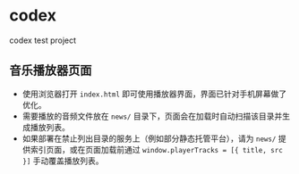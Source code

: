 # codex
codex test project

## 音乐播放器页面

- 使用浏览器打开 `index.html` 即可使用播放器界面，界面已针对手机屏幕做了优化。
- 需要播放的音频文件放在 `news/` 目录下，页面会在加载时自动扫描该目录并生成播放列表。
- 如果部署在禁止列出目录的服务上（例如部分静态托管平台），请为 `news/` 提供索引页面，或在页面加载前通过 `window.playerTracks = [{ title, src }]` 手动覆盖播放列表。
